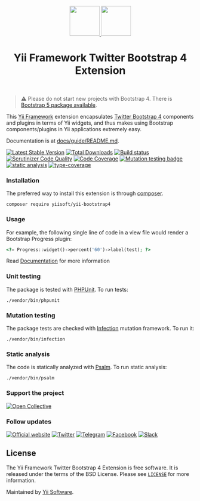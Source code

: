 <p align="center">
    <a href="https://github.com/yiisoft" target="_blank">
        <img src="https://yiisoft.github.io/docs/images/yii_logo.svg" height="80px">
    </a>
    <a href="http://getbootstrap.com/" target="_blank" rel="external">
        <img src="https://v4-alpha.getbootstrap.com/assets/brand/bootstrap-solid.svg" height="80px">
    </a>
    <h1 align="center">Yii Framework Twitter Bootstrap 4 Extension</h1>
    <br>
</p>

> ⚠️ Please do not start new projects with Bootstrap 4. There is [Bootstrap 5 package available](https://github.com/yiisoft/yii-bootstrap5).

This [Yii Framework] extension encapsulates [Twitter Bootstrap 4] components
and plugins in terms of Yii widgets, and thus makes using Bootstrap components/plugins
in Yii applications extremely easy.

[Yii Framework]:        http://www.yiiframework.com/
[Twitter Bootstrap 4]:  https://getbootstrap.com/docs/4.1/getting-started/introduction/

Documentation is at [docs/guide/README.md](docs/guide/README.md).

[![Latest Stable Version](https://poser.pugx.org/yiisoft/yii-bootstrap4/v/stable.png)](https://packagist.org/packages/yiisoft/yii-bootstrap4)
[![Total Downloads](https://poser.pugx.org/yiisoft/yii-bootstrap4/downloads.png)](https://packagist.org/packages/yiisoft/yii-bootstrap4)
[![Build status](https://github.com/yiisoft/yii-bootstrap4/workflows/build/badge.svg)](https://github.com/yiisoft/yii-bootstrap4/actions?query=workflow%3Abuild)
[![Scrutinizer Code Quality](https://scrutinizer-ci.com/g/yiisoft/yii-bootstrap4/badges/quality-score.png?b=master)](https://scrutinizer-ci.com/g/yiisoft/yii-bootstrap4/?branch=master)
[![Code Coverage](https://scrutinizer-ci.com/g/yiisoft/yii-bootstrap4/badges/coverage.png?b=master)](https://scrutinizer-ci.com/g/yiisoft/yii-bootstrap4/?branch=master)
[![Mutation testing badge](https://img.shields.io/endpoint?style=flat&url=https%3A%2F%2Fbadge-api.stryker-mutator.io%2Fgithub.com%2Fyiisoft%2Fyii-bootstrap4%2Fmaster)](https://dashboard.stryker-mutator.io/reports/github.com/yiisoft/yii-bootstrap4/master)
[![static analysis](https://github.com/yiisoft/yii-bootstrap4/workflows/static%20analysis/badge.svg)](https://github.com/yiisoft/yii-bootstrap4/actions?query=workflow%3A%22static+analysis%22)
[![type-coverage](https://shepherd.dev/github/yiisoft/yii-bootstrap4/coverage.svg)](https://shepherd.dev/github/yiisoft/yii-bootstrap4)

### Installation

The preferred way to install this extension is through [composer](http://getcomposer.org/download/).

```
composer require yiisoft/yii-bootstrap4
```

### Usage

For example, the following
single line of code in a view file would render a Bootstrap Progress plugin:

```php
<?= Progress::widget()->percent('60')->label(test); ?>
```
Read [Documentation](docs/guide/README.md) for more information

### Unit testing

The package is tested with [PHPUnit](https://phpunit.de/). To run tests:

```shell
./vendor/bin/phpunit
```

### Mutation testing

The package tests are checked with [Infection](https://infection.github.io/) mutation framework. To run it:

```shell
./vendor/bin/infection
```

### Static analysis

The code is statically analyzed with [Psalm](https://psalm.dev/). To run static analysis:

```shell
./vendor/bin/psalm
```

### Support the project

[![Open Collective](https://img.shields.io/badge/Open%20Collective-sponsor-7eadf1?logo=open%20collective&logoColor=7eadf1&labelColor=555555)](https://opencollective.com/yiisoft)

### Follow updates

[![Official website](https://img.shields.io/badge/Powered_by-Yii_Framework-green.svg?style=flat)](https://www.yiiframework.com/)
[![Twitter](https://img.shields.io/badge/twitter-follow-1DA1F2?logo=twitter&logoColor=1DA1F2&labelColor=555555?style=flat)](https://twitter.com/yiiframework)
[![Telegram](https://img.shields.io/badge/telegram-join-1DA1F2?style=flat&logo=telegram)](https://t.me/yii3en)
[![Facebook](https://img.shields.io/badge/facebook-join-1DA1F2?style=flat&logo=facebook&logoColor=ffffff)](https://www.facebook.com/groups/yiitalk)
[![Slack](https://img.shields.io/badge/slack-join-1DA1F2?style=flat&logo=slack)](https://yiiframework.com/go/slack)

## License

The Yii Framework Twitter Bootstrap 4 Extension is free software. It is released under the terms of the BSD License.
Please see [`LICENSE`](./LICENSE.md) for more information.

Maintained by [Yii Software](https://www.yiiframework.com/).

